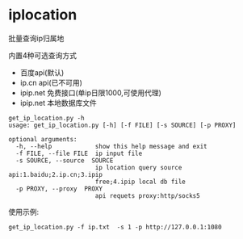 # iplocation
批量查询ip归属地

内置4种可选查询方式

- 百度api(默认)
- ip.cn api(已不可用)
- ipip.net 免费接口(单ip日限1000,可使用代理)
- ipip.net 本地数据库文件

```
get_ip_location.py -h
usage: get_ip_location.py [-h] [-f FILE] [-s SOURCE] [-p PROXY]

optional arguments:
  -h, --help            show this help message and exit
  -f FILE, --file FILE  ip input file
  -s SOURCE, --source  SOURCE
                        ip location query source api:1.baidu;2.ip.cn;3.ipip
                        free;4.ipip local db file
  -p PROXY, --proxy  PROXY
                        api requets proxy:http/socks5
```

使用示例:

```
get_ip_location.py -f ip.txt  -s 1 -p http://127.0.0.1:1080
```



